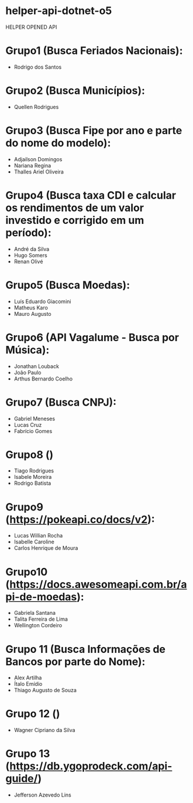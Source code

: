 # helper-api-dotnet-o5
HELPER OPENED API

# Grupo1 (Busca Feriados Nacionais):
- Rodrigo dos Santos

# Grupo2 (Busca Municípios):
- Quellen Rodrigues

# Grupo3 (Busca Fipe por ano e parte do nome do modelo):
- Adjailson Domingos
- Nariana Regina
- Thalles Ariel Oliveira

# Grupo4 (Busca taxa CDI e calcular os rendimentos de um valor investido e corrigido em um período):
- André da Silva
- Hugo Somers
- Renan Olivé

# Grupo5 (Busca Moedas):
- Luís Eduardo Giacomini
- Matheus Karo
- Mauro Augusto

# Grupo6 (API Vagalume - Busca por Música):
- Jonathan Louback
- João Paulo
- Arthus Bernardo Coelho

# Grupo7 (Busca CNPJ):
- Gabriel Meneses
- Lucas Cruz
- Fabrício Gomes

# Grupo8 ()
- Tiago Rodrigues
- Isabele Moreira
- Rodrigo Batista

# Grupo9 (https://pokeapi.co/docs/v2):
- Lucas Willian Rocha
- Isabelle Caroline
- Carlos Henrique de Moura

# Grupo10 (https://docs.awesomeapi.com.br/api-de-moedas):
- Gabriela Santana
- Talita Ferreira de Lima
- Wellington Cordeiro

# Grupo 11 (Busca Informações de Bancos por parte do Nome):
- Alex Artilha
- Ítalo Emídio
- Thiago Augusto de Souza

# Grupo 12 ()
- Wagner Cipriano da Silva

# Grupo 13 (https://db.ygoprodeck.com/api-guide/)
- Jefferson Azevedo Lins
